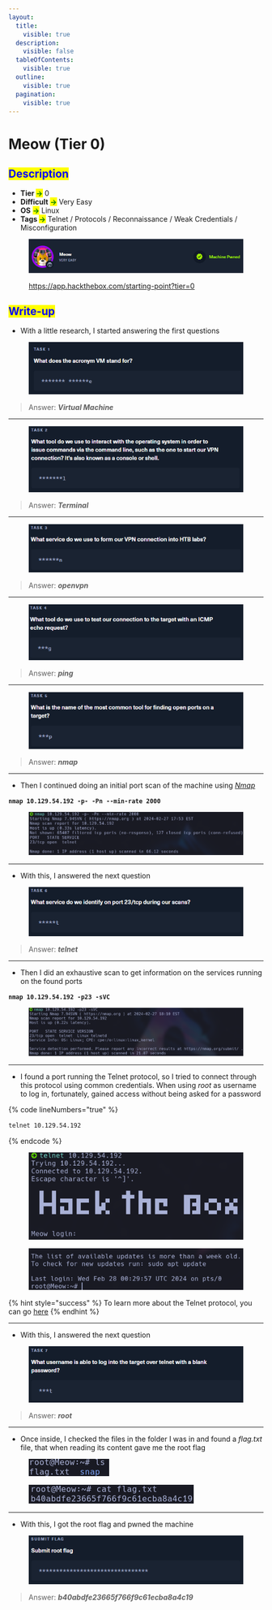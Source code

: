 ```yaml
---
layout:
  title:
    visible: true
  description:
    visible: false
  tableOfContents:
    visible: true
  outline:
    visible: true
  pagination:
    visible: true
---
```


# Meow (Tier 0)

## <mark style="color:blue;">Description</mark>

* **Tier&#x20;**<mark style="color:green;">**->**</mark> 0
* **Difficult** <mark style="color:green;">**->**</mark> Very Easy
* **OS** <mark style="color:green;">**->**</mark> Linux
* **Tags&#x20;**<mark style="color:green;">**->**</mark> Telnet / Protocols / Reconnaissance / Weak Credentials / Misconfiguration

<figure><img src="../../.gitbook/assets/image (19) (1) (1) (1).png" alt=""><figcaption><p><a href="https://app.hackthebox.com/starting-point?tier=0">https://app.hackthebox.com/starting-point?tier=0</a></p></figcaption></figure>

## <mark style="color:blue;">Write-up</mark>

* With a little research, I started answering the first questions&#x20;

<figure><img src="../../.gitbook/assets/image (27) (1) (1) (1).png" alt=""><figcaption></figcaption></figure>

> Answer: _**Virtual Machine**_

***

<figure><img src="../../.gitbook/assets/image (28) (1) (1) (1).png" alt=""><figcaption></figcaption></figure>

> Answer: _**Terminal**_

***

<figure><img src="../../.gitbook/assets/image (29) (1) (1) (1).png" alt=""><figcaption></figcaption></figure>

> Answer: _**openvpn**_

***

<figure><img src="../../.gitbook/assets/image (30) (1) (1) (1).png" alt=""><figcaption></figcaption></figure>

> Answer: _**ping**_

***

<figure><img src="../../.gitbook/assets/image (31) (1) (1) (1).png" alt=""><figcaption></figcaption></figure>

> Answer: _**nmap**_

***

* Then I continued doing an initial port scan of the machine using [_Nmap_](../../networks/tools-and-utilities.md#nmap)

<pre class="language-bash" data-line-numbers><code class="lang-bash"><strong>nmap 10.129.54.192 -p- -Pn --min-rate 2000
</strong></code></pre>

<figure><img src="../../.gitbook/assets/image (24) (1) (1) (1).png" alt=""><figcaption></figcaption></figure>

***

* With this, I answered the next question

<figure><img src="../../.gitbook/assets/image (32) (1) (1) (1).png" alt=""><figcaption></figcaption></figure>

> Answer: _**telnet**_

***

* Then I did an exhaustive scan to get information on the services running on the found ports

<pre class="language-bash" data-line-numbers><code class="lang-bash"><strong>nmap 10.129.54.192 -p23 -sVC
</strong></code></pre>

<figure><img src="../../.gitbook/assets/image (25) (1) (1) (1).png" alt=""><figcaption></figcaption></figure>

***

* I found a port running the Telnet protocol, so I tried to connect through this protocol using common credentials. When using _root_ as username to log in, fortunately, gained access without being asked for a password

{% code lineNumbers="true" %}
```bash
telnet 10.129.54.192
```
{% endcode %}

<div align="center" data-full-width="false"><figure><img src="../../.gitbook/assets/image (33) (1) (1) (1).png" alt=""><figcaption></figcaption></figure></div>

<figure><img src="../../.gitbook/assets/image (38) (1) (1) (1).png" alt=""><figcaption></figcaption></figure>

{% hint style="success" %}
To learn more about the Telnet protocol, you can go [here](../../networks/protocols/telnet.md)
{% endhint %}

***

* With this, I answered the next question

<figure><img src="../../.gitbook/assets/image (37) (1) (1) (1).png" alt=""><figcaption></figcaption></figure>

> Answer: _**root**_

***

* Once inside, I checked the files in the folder I was in and found a _flag.txt_ file, that when reading its content gave me the root flag

<figure><img src="../../.gitbook/assets/image (41) (1) (1) (1).png" alt=""><figcaption></figcaption></figure>

<figure><img src="../../.gitbook/assets/image (40) (1) (1) (1).png" alt=""><figcaption></figcaption></figure>

***

* With this, I got the root flag and pwned the machine

<figure><img src="../../.gitbook/assets/image (39) (1) (1) (1).png" alt=""><figcaption></figcaption></figure>

> Answer: _**b40abdfe23665f766f9c61ecba8a4c19**_
